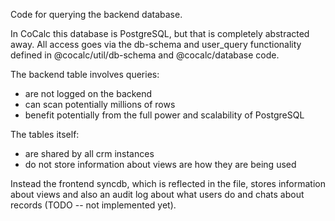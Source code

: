 Code for querying the backend database.

In CoCalc this database is PostgreSQL, but that is completely
abstracted away. All access goes via the db-schema and user_query
functionality defined in @cocalc/util/db-schema and @cocalc/database
code.

The backend table involves queries:

- are not logged on the backend
- can scan potentially millions of rows
- benefit potentially from the full power and scalability of PostgreSQL

The tables itself:

- are shared by all crm instances
- do not store information about views are how they are being used

Instead the frontend syncdb, which is reflected in the file, stores information about views and also an audit log about what users do and chats about records \(TODO \-\- not implemented yet\).

